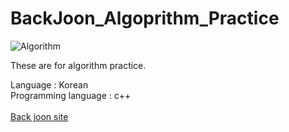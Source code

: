 # BackJoon_Algoprithm_Practice
<img src="https://pandorafms.com/blog/wp-content/uploads/2018/05/what-is-an-algorithm-featured.png" alt="Algorithm"/>
<p>These are for algorithm practice.</p>
Language : Korean <br>
Programming language : c++ <br>
<br>
<a href="https://www.acmicpc.net/">Back joon site</a>
